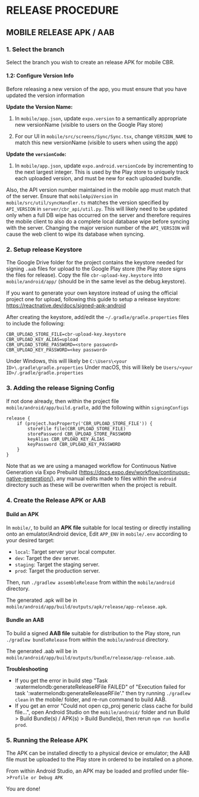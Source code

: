 # RELEASE PROCEDURE

## MOBILE RELEASE APK / AAB

### 1. Select the branch

Select the branch you wish to create an release APK for mobile CBR.

#### 1.2: Configure Version Info

Before releasing a new version of the app, you must ensure that you have updated the version information

**Update the Version Name:**
1. In `mobile/app.json`, update `expo.version` to a semantically appropriate new versionName (visible to users on the Google Play store)
<!-- TODOSD: automate this flow -->
2. For our UI in `mobile/src/screens/Sync/Sync.tsx`, change `VERSION_NAME` to match this new versionName (visible to users when using the app)

**Update the `versionCode`:**
1. In `mobile/app.json`, update `expo.android.versionCode` by incrementing to the next largest integer. This is used by the Play store to uniquely track each uploaded version, and must be new for each uploaded bundle.

Also, the API version number maintained in the mobile app must match that of the server. Ensure that `mobileApiVersion` in `mobile/src/util/syncHandler.ts` matches the version specified by `API_VERSION` in `server/cbr_api/util.py`. This will likely need to be updated only when a full DB wipe has occurred on the server and therefore requires the mobile client to also do a complete local database wipe before syncing with the server. Changing the major version number of the `API_VERSION` will cause the web client to wipe its database when syncing.

### 2. Setup release Keystore

The Google Drive folder for the project contains the keystore needed for signing `.aab` files for upload to the Google Play store (the Play store signs the files for release). Copy the file `cbr-upload-key.keystore` into `mobile/android/app/` (should be in the same level as the debug.keystore).

If you want to generate your own keystore instead of using the official project one for upload, following this guide to setup a release keystore: https://reactnative.dev/docs/signed-apk-android

After creating the keystore, add/edit the `~/.gradle/gradle.properties` files to include the following:

```
CBR_UPLOAD_STORE_FILE=cbr-upload-key.keystore
CBR_UPLOAD_KEY_ALIAS=upload
CBR_UPLOAD_STORE_PASSWORD=<store password>
CBR_UPLOAD_KEY_PASSWORD=<key password>
```

Under Windows, this will likely be `C:\Users\<your ID>\.gradle\gradle.properties`
Under macOS, this will likely be `Users/<your ID>/.gradle/gradle.properties`

### 3. Adding the release Signing Config

<!-- TODOSD: automate and update -->
If not done already, then within the project file `mobile/android/app/build.gradle`, add the following within `signingConfigs`

```
release {
    if (project.hasProperty('CBR_UPLOAD_STORE_FILE')) {
        storeFile file(CBR_UPLOAD_STORE_FILE)
        storePassword CBR_UPLOAD_STORE_PASSWORD
        keyAlias CBR_UPLOAD_KEY_ALIAS
        keyPassword CBR_UPLOAD_KEY_PASSWORD
    }
}
```

Note that as we are using a managed workflow for Continuous Native Generation via Expo Prebuild (https://docs.expo.dev/workflow/continuous-native-generation/), any manual edits made to files within the `android` directory such as these will be overwritten when the project is rebuilt.

### 4. Create the Release APK or AAB

#### Build an APK
<!-- TODOSD: update after fixing build script -->
In `mobile/`, to build an **APK file** suitable for local testing or directly installing onto an emulator/Android device, Edit `APP_ENV` in `mobile/.env` according to your desired target:
- `local`: Target server your local computer.
- `dev`: Target the dev server.
- `staging`: Target the staging server.
- `prod`: Target the production server.

Then, run `./gradlew assembleRelease` from within the `mobile/android` directory.
<!-- run _one_ of the following commands based on what you want to build:
- `npm run build local`: Target server your local computer.
- `npm run build dev`: Target the dev server.
- `npm run build staging`: Target the staging server.
- `npm run build prod`: Target the production server. -->

The generated .apk will be in `mobile/android/app/build/outputs/apk/release/app-release.apk`.

#### Bundle an AAB
<!-- TODOSD: update after fixing build script -->
To build a signed **AAB file** suitable for distribution to the Play store, run `./gradlew bundleRelease` from within the `mobile/android` directory.
<!-- - `npm run bundle prod`: Target the production server and build an AAB. -->

The generated .aab will be in `mobile/android/app/build/outputs/bundle/release/app-release.aab`.

**Troubleshooting**

- If you get the error in build step "Task :watermelondb:generateReleaseRFile FAILED" of "Execution failed for task ':watermelondb:generateReleaseRFile'." then try running `./gradlew clean` in the mobile/ folder, and re-run command to build AAB.
- If you get an error "Could not open cp_proj generic class cache for build file...", open Android Studio on the `mobile/android/` folder and run Build > Build Bundle(s) / APK(s) > Build Bundle(s), then rerun `npm run bundle prod`.

### 5. Running the Release APK

The APK can be installed directly to a physical device or emulator; the AAB file must be uploaded to the Play store in ordered to be installed on a phone.

From within Android Studio, an APK may be loaded and profiled under file->`Profile or Debug APK`

<!-- TODOSD: verify, update -->
<!-- Alternatively, you can use the command `react-native run-android --variant=release` in the `mobile/` directory and launch an emulator. You may need to uninstall any debug versions previously installed in the emulator to be able to install the release because the signing key will have changed. -->

You are done!
